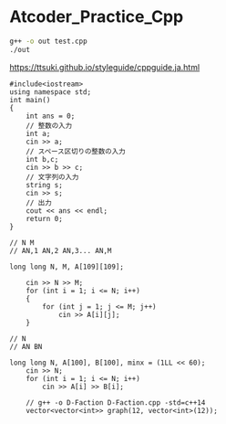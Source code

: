# Atcoder_Practice_Cpp

```bash
g++ -o out test.cpp
./out 
```

https://ttsuki.github.io/styleguide/cppguide.ja.html

```example
#include<iostream>
using namespace std;
int main()
{
    int ans = 0;
    // 整数の入力
    int a;
    cin >> a;
    // スペース区切りの整数の入力
    int b,c;
    cin >> b >> c;
    // 文字列の入力
    string s;
    cin >> s;
    // 出力
    cout << ans << endl;
    return 0;
}
```

```input
// N M
// AN,1 AN,2 AN,3... AN,M

long long N, M, A[109][109];

    cin >> N >> M;
    for (int i = 1; i <= N; i++)
    {
        for (int j = 1; j <= M; j++)
            cin >> A[i][j];
    }
```

```input
// N
// AN BN

long long N, A[100], B[100], minx = (1LL << 60);
    cin >> N;
    for (int i = 1; i <= N; i++)
        cin >> A[i] >> B[i];
```

```vector
    // g++ -o D-Faction D-Faction.cpp -std=c++14
    vector<vector<int>> graph(12, vector<int>(12));
```
